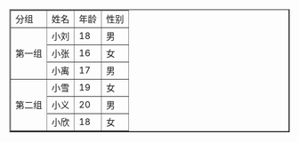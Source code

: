 <!DOCTYPE html>
<html>
	<head>
		<meta charset="utf-8">
		<title>分组信息</title>
	</head>
	<body>
		<table border="2">
			<tr>
				<td>分组</td>
				<td>姓名</td>
				<td>年龄</td>
				<td>性别</td>
			</tr>
			<tr>
				<td rowspan="3">第一组</td>
				<td>小刘</td>
				<td>18</td>
				<td>男</td>
			</tr>
			<tr>
				<td>小张</td>
				<td>16</td>
				<td>女</td>
			</tr>
			<tr>
				<td>小离</td>
				<td>17</td>
				<td>男</td>
			</tr>
			<tr>
				<td rowspan="4">第二组</td>
				<td>小雪</td>
				<td>19</td>
				<td>女</td>
			</tr>
			<tr>
				<td>小义</td>
				<td>20</td>
				<td>男</td>
			</tr>
			<tr>
				<td>小欣</td>
				<td>18</td>
				<td>女</td>
			</tr>
		</table>
	</body>
</html>
